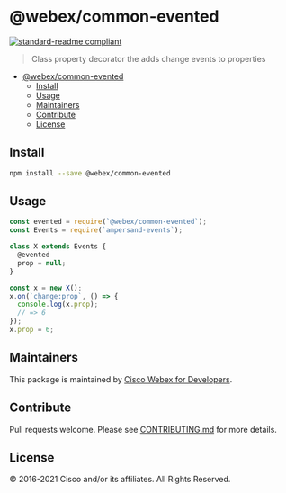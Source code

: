 # @webex/common-evented

[![standard-readme compliant](https://img.shields.io/badge/readme%20style-standard-brightgreen.svg?style=flat-square)](https://github.com/RichardLitt/standard-readme)

> Class property decorator the adds change events to properties

- [@webex/common-evented](#webexcommon-evented)
  - [Install](#install)
  - [Usage](#usage)
  - [Maintainers](#maintainers)
  - [Contribute](#contribute)
  - [License](#license)

## Install

```bash
npm install --save @webex/common-evented
```

## Usage

```js
const evented = require(`@webex/common-evented`);
const Events = require(`ampersand-events`);

class X extends Events {
  @evented
  prop = null;
}

const x = new X();
x.on(`change:prop`, () => {
  console.log(x.prop);
  // => 6
});
x.prop = 6;
```

## Maintainers

This package is maintained by
[Cisco Webex for Developers](https://developer.webex.com/).

## Contribute

Pull requests welcome. Please see
[CONTRIBUTING.md](https://github.com/webex/webex-js-sdk/blob/master/CONTRIBUTING.md)
for more details.

## License

© 2016-2021 Cisco and/or its affiliates. All Rights Reserved.
